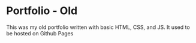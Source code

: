# Portfolio - Old

This was my old portfolio written with basic HTML, CSS, and JS.  It used to be hosted on Github Pages
